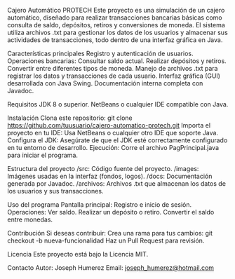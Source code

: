 Cajero Automático PROTECH
  Este proyecto es una simulación de un cajero automático, diseñado para realizar transacciones bancarias básicas como consulta de saldo, depósitos, retiros y conversiones de moneda. El sistema utiliza archivos .txt para gestionar los datos de los usuarios y almacenar sus actividades de transacciones, todo dentro de una interfaz gráfica en Java.

Características principales
  Registro y autenticación de usuarios.
  Operaciones bancarias:
    Consultar saldo actual.
    Realizar depósitos y retiros.
    Convertir entre diferentes tipos de moneda.
  Manejo de archivos .txt para registrar los datos y transacciones de cada usuario.
  Interfaz gráfica (GUI) desarrollada con Java Swing.
  Documentación interna completa con Javadoc.

Requisitos
  JDK 8 o superior.
  NetBeans o cualquier IDE compatible con Java.
  
Instalación
  Clona este repositorio:
    git clone https://github.com/tuusuario/cajero-automatico-protech.git
  Importa el proyecto en tu IDE:
    Usa NetBeans o cualquier otro IDE que soporte Java.
  Configura el JDK:
    Asegúrate de que el JDK esté correctamente configurado en tu entorno de desarrollo.
  Ejecución:
    Corre el archivo PagPrincipal.java para iniciar el programa.

Estructura del proyecto
  /src: Código fuente del proyecto.
  /images: Imágenes usadas en la interfaz (fondos, logos).
  /docs: Documentación generada por Javadoc.
  /archivos: Archivos .txt que almacenan los datos de los usuarios y sus transacciones.

Uso del programa
  Pantalla principal: Registro e inicio de sesión.
  Operaciones:
    Ver saldo.
    Realizar un depósito o retiro.
    Convertir el saldo entre monedas.

Contribución
  Si deseas contribuir:
    Crea una rama para tus cambios:
      git checkout -b nueva-funcionalidad
    Haz un Pull Request para revisión.

Licencia
  Este proyecto está bajo la Licencia MIT.

Contacto
  Autor: Joseph Humerez
  Email: joseph_humerez@hotmail.com
